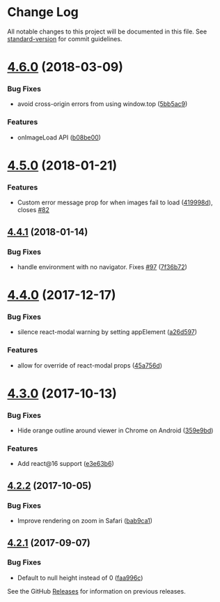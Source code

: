 # Change Log

All notable changes to this project will be documented in this file. See [standard-version](https://github.com/conventional-changelog/standard-version) for commit guidelines.

<a name="4.6.0"></a>
# [4.6.0](https://github.com/fritz-c/react-image-lightbox/compare/v4.5.0...v4.6.0) (2018-03-09)


### Bug Fixes

* avoid cross-origin errors from using window.top ([5bb5ac9](https://github.com/fritz-c/react-image-lightbox/commit/5bb5ac9))


### Features

* onImageLoad API ([b08be00](https://github.com/fritz-c/react-image-lightbox/commit/b08be00))



<a name="4.5.0"></a>

# [4.5.0](https://github.com/fritz-c/react-image-lightbox/compare/v4.4.1...v4.5.0) (2018-01-21)

### Features

* Custom error message prop for when images fail to load ([419998d](https://github.com/fritz-c/react-image-lightbox/commit/419998d)), closes [#82](https://github.com/fritz-c/react-image-lightbox/issues/82)

<a name="4.4.1"></a>

## [4.4.1](https://github.com/fritz-c/react-image-lightbox/compare/v4.4.0...v4.4.1) (2018-01-14)

### Bug Fixes

* handle environment with no navigator. Fixes [#97](https://github.com/fritz-c/react-image-lightbox/issues/97) ([7f36b72](https://github.com/fritz-c/react-image-lightbox/commit/7f36b72))

<a name="4.4.0"></a>

# [4.4.0](https://github.com/fritz-c/react-image-lightbox/compare/v4.3.0...v4.4.0) (2017-12-17)

### Bug Fixes

* silence react-modal warning by setting appElement ([a26d597](https://github.com/fritz-c/react-image-lightbox/commit/a26d597))

### Features

* allow for override of react-modal props ([45a756d](https://github.com/fritz-c/react-image-lightbox/commit/45a756d))

<a name="4.3.0"></a>

# [4.3.0](https://github.com/fritz-c/react-image-lightbox/compare/v4.2.2...v4.3.0) (2017-10-13)

### Bug Fixes

* Hide orange outline around viewer in Chrome on Android ([359e9bd](https://github.com/fritz-c/react-image-lightbox/commit/359e9bd))

### Features

* Add react@16 support ([e3e63b6](https://github.com/fritz-c/react-image-lightbox/commit/e3e63b6))

<a name="4.2.2"></a>

## [4.2.2](https://github.com/fritz-c/react-image-lightbox/compare/v4.2.1...v4.2.2) (2017-10-05)

### Bug Fixes

* Improve rendering on zoom in Safari ([bab9ca1](https://github.com/fritz-c/react-image-lightbox/commit/bab9ca1))

<a name="4.2.1"></a>

## [4.2.1](https://github.com/fritz-c/react-image-lightbox/compare/v4.1.0...v4.2.1) (2017-09-07)

### Bug Fixes

* Default to null height instead of 0 ([faa996c](https://github.com/fritz-c/react-image-lightbox/commit/faa996c))

See the GitHub [Releases](https://github.com/fritz-c/react-image-lightbox/releases) for information on previous releases.
